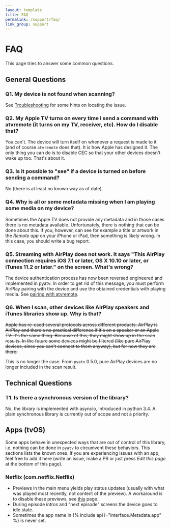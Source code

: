 ```yaml
---
layout: template
title: FAQ
permalink: /support/faq/
link_group: support
---
```

# FAQ

This page tries to answer some common questions.

## General Questions

### Q1. My device is not found when scanning?

See [Troubleshooting](../troubleshooting/) for some hints on locating the issue.

### Q2. My Apple TV turns on every time I send a command with atvremote (it turns on my TV, receiver, etc). How do I disable that?

You can't. The device will turn itself on whenever a request is made to it
(and of course `atvremote` does that). It is how Apple has designed it. The only
thing you can do is to disable CEC so that your other devices doesn't wake up too.
That's about it.

### Q3. Is it possible to "see" if a device is turned on before sending a command?

No (there is at least no known way as of date).

### Q4. Why is all or some metadata missing when I am playing some media on my device?

Sometimes the Apple TV does not provide any metadata and in those cases there
is no metadata available. Unfortunately, there is nothing that can be done about
this. If you, however, can see for example a title or artwork in the
*Remote app* on your iPhone or iPad, then something is likely wrong. In this
case, you should write a bug report.

### Q5. Streaming with AirPlay does not work. It says "This AirPlay connection requires iOS 7.1 or later, OS X 10.10 or later, or iTunes 11.2 or later." on the screen. What's wrong?

The device authentication process has now been reversed engineered and implemented
in pyatv. In order to get rid of this message, you must perform AirPlay pairing with
the device and use the obtained credentials with playing media. See
[pairing with atvremote](../..//documentation/atvremote).

### Q6. When I scan, other devices like AirPlay speakers and iTunes libraries show up. Why is that?

~~Apple has re-used several protocols across different products. AirPlay is AirPlay and
there's no practical difference if it's on a speaker or an Apple TV: it's the same
thing. Because of this, they might show up in the scan results. In the future some
devices might be filtered (like pure AirPlay devices, since you can't connect to them
anyway), but for now they are there.~~

This is no longer the case. From `pyatv` 0.5.0, pure AirPlay devices are no longer included in the scan result.

## Technical Questions

### T1. Is there a synchronous version of the library?

No, the library is implemented with asyncio, introduced in python 3.4. A plain
synchronous library is currently out of scope and not a priority.

## Apps (tvOS)

Some apps behave in unexpected ways that are out of control of this library, i.e. nothing can be done in `pyatv` to circumvent these behaviors. This sections lists the known ones. If you are experiencing issues with an app, feel free to add it here (write an issue, make a PR or just press *Edit this page* at the bottom of this page).

### Netflix (com.netflix.Netflix)

* Previews in the main menu yields play status updates (usually with what was played most recently, not content of the preview). A workaround is to disable these previews, see [this](https://help.netflix.com/sv/node/2102) page.
* During episode intros and "next episode" screens the device goes to idle state.
* Sometimes the app name in {% include api i="interface.Metadata.app" %} is never set.
